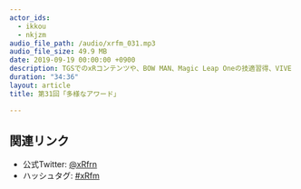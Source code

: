 ```yaml
---
actor_ids:
  - ikkou
  - nkjzm
audio_file_path: /audio/xrfm_031.mp3
audio_file_size: 49.9 MB
date: 2019-09-19 00:00:00 +0900
description: TGSでのxRコンテンツや、BOW MAN、Magic Leap Oneの技適習得、VIVE Cosmos、HoloModelで仙狐さん、ARカオスマップ、STYLY Avatar Diorama Awards、銀座VR、バーチャルリアルT、V.V.V.2019、Vミス･ミスターコンテストなどの話をしました。
duration: "34:36"
layout: article
title: 第31回「多様なアワード」

---
```


## 関連リンク

- 公式Twitter: [@xRfrn](https://twitter.com/xrfrn)
- ハッシュタグ: [#xRfm](https://twitter.com/hashtag/xRfm?src=hash)
